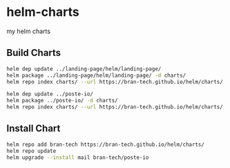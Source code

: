 # helm-charts
my helm charts

## Build Charts

```sh
helm dep update ../landing-page/helm/landing-page/
helm package ../landing-page/helm/landing-page/ -d charts/
helm repo index charts/ --url https://bran-tech.github.io/helm/charts/

helm dep update ../poste-io/
helm package ../poste-io/ -d charts/
helm repo index charts/ --url https://bran-tech.github.io/helm/charts/

```

## Install Chart
```sh
helm repo add bran-tech https://bran-tech.github.io/helm/charts/
helm repo update
helm upgrade --install mail bran-tech/poste-io
```
